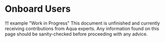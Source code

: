 # Onboard Users

!!! example "Work in Progress"
    This document is unfinished and currently receiving contributions from Aqua experts. Any information found on this page should be sanity-checked before proceeding with any advice.
